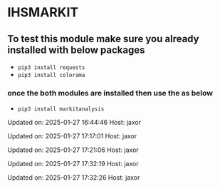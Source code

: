 # IHSMARKIT
## To test this module make sure you already installed with below packages
- ```pip3 install requests```
- ```pip3 install colorama```

### once the both modules are installed then use the as below
- ```pip3 install markitanalysis```


Updated on: 2025-01-27 16:44:46
Host: jaxor

Updated on: 2025-01-27 17:17:01
Host: jaxor

Updated on: 2025-01-27 17:21:06
Host: jaxor

Updated on: 2025-01-27 17:32:19
Host: jaxor

Updated on: 2025-01-27 17:32:26
Host: jaxor